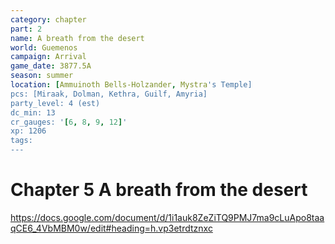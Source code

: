 ```yaml
---
category: chapter
part: 2
name: A breath from the desert
world: Guemenos
campaign: Arrival
game_date: 3877.5A
season: summer
location: [Ammuinoth Bells-Holzander, Mystra's Temple]
pcs: [Miraak, Dolman, Kethra, Guilf, Amyria]
party_level: 4 (est)
dc_min: 13
cr_gauges: '[6, 8, 9, 12]'
xp: 1206
tags: 
---
```


# Chapter 5 A breath from the desert

https://docs.google.com/document/d/1i1auk8ZeZiTQ9PMJ7ma9cLuApo8taaqCE6_4VbMBM0w/edit#heading=h.vp3etrdtznxc